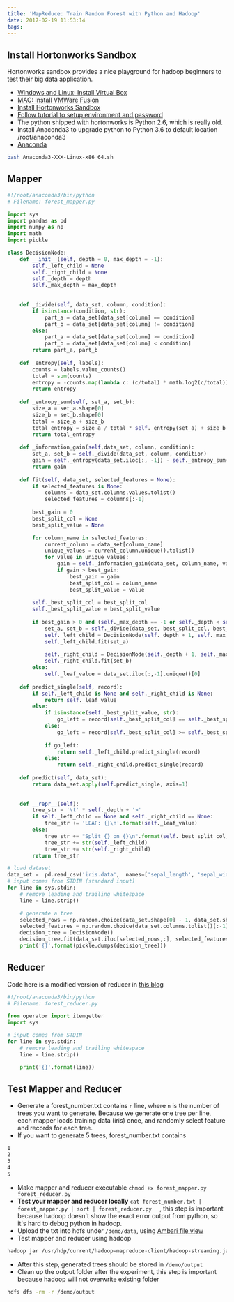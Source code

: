 ```yaml
---
title: 'MapReduce: Train Random Forest with Python and Hadoop'
date: 2017-02-19 11:53:14
tags:
---
```

## Install Hortonworks Sandbox
Hortonworks sandbox provides a nice playground for hadoop beginners to test their big data application.

- [Windows and Linux: Install Virtual Box](https://www.virtualbox.org/wiki/Downloads)
- [MAC: Install VMWare Fusion](https://www.vmware.com/go/downloadfusion)
- [Install Hortonworks Sandbox](https://hortonworks.com/downloads/)
- [Follow tutorial to setup environment and password](http://hortonworks.com/hadoop-tutorial/learning-the-ropes-of-the-hortonworks-sandbox/)
- The python shipped with hortonworks is Python 2.6, which is really old.
- Install Anaconda3 to upgrade python to Python 3.6 to default location /root/anaconda3
- [Anaconda](https://www.continuum.io/downloads)

```bash
bash Anaconda3-XXX-Linux-x86_64.sh
```

## Mapper

```python
#!/root/anaconda3/bin/python
# Filename: forest_mapper.py

import sys
import pandas as pd
import numpy as np
import math
import pickle

class DecisionNode:
    def __init__(self, depth = 0, max_depth = -1):
        self._left_child = None
        self._right_child = None
        self._depth = depth
        self._max_depth = max_depth
        
        
    def _divide(self, data_set, column, condition):
        if isinstance(condition, str):
            part_a = data_set[data_set[column] == condition]
            part_b = data_set[data_set[column] != condition]
        else:
            part_a = data_set[data_set[column] >= condition]
            part_b = data_set[data_set[column] < condition]
        return part_a, part_b
    
    def _entropy(self, labels):
        counts = labels.value_counts()
        total = sum(counts)
        entropy = -counts.map(lambda c: (c/total) * math.log2(c/total)).sum()
        return entropy
    
    def _entropy_sum(self, set_a, set_b):
        size_a = set_a.shape[0]
        size_b = set_b.shape[0]
        total = size_a + size_b
        total_entropy = size_a / total * self._entropy(set_a) + size_b / total * self._entropy(set_b)
        return total_entropy
    
    def _information_gain(self,data_set, column, condition):
        set_a, set_b = self._divide(data_set, column, condition)
        gain = self._entropy(data_set.iloc[:, -1]) - self._entropy_sum(set_a.iloc[:,-1], set_b.iloc[:,-1])
        return gain
    
    def fit(self, data_set, selected_features = None):
        if selected_features is None:
            columns = data_set.columns.values.tolist()
            selected_features = columns[:-1]
        
        best_gain = 0
        best_split_col = None
        best_split_value = None

        for column_name in selected_features:
            current_column = data_set[column_name]
            unique_values = current_column.unique().tolist()
            for value in unique_values:
                gain = self._information_gain(data_set, column_name, value)
                if gain > best_gain:
                    best_gain = gain
                    best_split_col = column_name
                    best_split_value = value
                    
        self._best_split_col = best_split_col
        self._best_split_value = best_split_value
        
        if best_gain > 0 and (self._max_depth == -1 or self._depth < self._max_depth):
            set_a, set_b = self._divide(data_set, best_split_col, best_split_value)
            self._left_child = DecisionNode(self._depth + 1, self._max_depth)
            self._left_child.fit(set_a)
            
            self._right_child = DecisionNode(self._depth + 1, self._max_depth)
            self._right_child.fit(set_b)
        else:
            self._leaf_value = data_set.iloc[:,-1].unique()[0]
            
    def predict_single(self, record):
        if self._left_child is None and self._right_child is None:
            return self._leaf_value
        else:
            if isinstance(self._best_split_value, str):
                go_left = record[self._best_split_col] == self._best_split_value
            else:
                go_left = record[self._best_split_col] >= self._best_split_value
                
            if go_left:
                return self._left_child.predict_single(record)
            else:
                return self._right_child.predict_single(record)
    
    def predict(self, data_set):
        return data_set.apply(self.predict_single, axis=1)
        
    
    def __repr__(self):
        tree_str = '\t' * self._depth + '>'
        if self._left_child == None and self._right_child == None:
            tree_str += 'LEAF: {}\n'.format(self._leaf_value)
        else:
            tree_str += "Split {} on {}\n".format(self._best_split_col, self._best_split_value)
            tree_str += str(self._left_child)
            tree_str += str(self._right_child)
        return tree_str

# load dataset
data_set =  pd.read_csv('iris.data',  names=['sepal_length', 'sepal_width', 'petal_length', 'petal_width', 'iris_type'])
# input comes from STDIN (standard input)
for line in sys.stdin:
    # remove leading and trailing whitespace
    line = line.strip()

    # generate a tree
    selected_rows = np.random.choice(data_set.shape[0] - 1, data_set.shape[0] / 3)
    selected_features = np.random.choice(data_set.columns.tolist()[:-1], np.ceil(np.sqrt(data_set.shape[1])), replace=False)
    decision_tree = DecisionNode()
    decision_tree.fit(data_set.iloc[selected_rows,:], selected_features)
    print('{}'.format(pickle.dumps(decision_tree)))


```

## Reducer
Code here is a modified version of reducer in [this blog](http://www.michael-noll.com/tutorials/writing-an-hadoop-mapreduce-program-in-python/)

```python
#!/root/anaconda3/bin/python
# Filename: forest_reducer.py

from operator import itemgetter
import sys

# input comes from STDIN
for line in sys.stdin:
    # remove leading and trailing whitespace
    line = line.strip()

    print('{}'.format(line))
```

## Test Mapper and Reducer
- Generate a forest_number.txt contains `n` line, where `n` is the number of trees you want to generate. Because we generate one tree per line, each mapper loads training data (iris) once, and randomly select feature and records for each tree.
- If you want to generate 5 trees, forest_number.txt contains

```txt
1
2
3
4
5
```

- Make mapper and reducer executable ```chmod +x forest_mapper.py forest_reducer.py```
- **Test your mapper and reducer locally** ```cat forest_number.txt | forest_mapper.py | sort | forest_reducer.py  ``` , this step is important because hadoop doesn't show the exact error output from python, so it's hard to debug python in hadoop.
- Upload the txt into hdfs under `/demo/data`, using [Ambari file view](http://localhost:8080/#/main/views/FILES/1.0.0/AUTO_FILES_INSTANCE)
- Test mapper and reducer using hadoop

```bash
hadoop jar /usr/hdp/current/hadoop-mapreduce-client/hadoop-streaming.jar -file /root/forest_mapper.py -mapper forest_mapper.py -file /root/forest_reducer.py -reducer forest_reducer.py -file /root/iris.data -input /demo/data/forest_number.txt -output /demo/outputhadoop jar /usr/hdp/current/hadoop-mapreduce-client/hadoop-streaming.jar -file /root/forest_mapper.py -mapper forest_mapper.py -file /root/forest_reducer.py -reducer forest_reducer.py -file /root/iris.data -input /demo/data/forest_number.txt -output /demo/output
```
- After this step, generated trees should be stored in `/demo/output`
- Clean up the output folder after the experiment, this step is important because hadoop will not overwrite existing folder

```bash
hdfs dfs -rm -r /demo/output
```